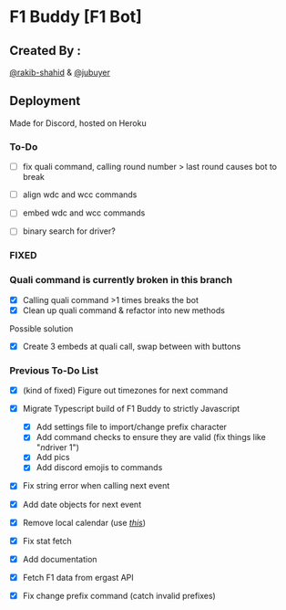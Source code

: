 # F1 Buddy [F1 Bot]

## Created By :
[@rakib-shahid](https://github.com/rakib-shahid) & [@jubuyer](https://github.com/jubuyer)

## Deployment
Made for Discord, hosted on Heroku

### To-Do
- [ ] fix quali command, calling round number > last round causes bot to break
- [ ] align wdc and wcc commands
- [ ] embed wdc and wcc commands
- [ ] binary search for driver?



### FIXED
### Quali command is currently broken in this branch

- [x] Calling quali command >1 times breaks the bot
- [x] Clean up quali command & refactor into new methods

Possible solution

- [x] Create 3 embeds at quali call, swap between with buttons


### Previous To-Do List
- [x] (kind of fixed) Figure out timezones for next command

- [x] Migrate Typescript build of F1 Buddy to strictly Javascript
    * [x] Add settings file to import/change prefix character
    * [x] Add command checks to ensure they are valid (fix things like "$n$driver 1")
    * [x] Add pics
    * [x] Add discord emojis to commands

- [x] Fix string error when calling next event
- [x] Add date objects for next event
- [x] Remove local calendar (use [*this*](https://www.formula1.com/calendar/Formula_1_Official_Calendar.ics))
- [x] Fix stat fetch
- [x] Add documentation
- [x] Fetch F1 data from ergast API
- [x] Fix change prefix command (catch invalid prefixes)

